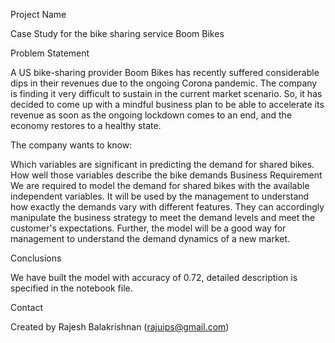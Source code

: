 Project Name

Case Study for the bike sharing service Boom Bikes

Problem Statement

A US bike-sharing provider Boom Bikes has recently suffered considerable dips in their revenues due to the ongoing Corona pandemic. The company is finding it very difficult to sustain in the current market scenario. So, it has decided to come up with a mindful business plan to be able to accelerate its revenue as soon as the ongoing lockdown comes to an end, and the economy restores to a healthy state.

The company wants to know:

Which variables are significant in predicting the demand for shared bikes.
How well those variables describe the bike demands
Business Requirement
We are required to model the demand for shared bikes with the available independent variables. It will be used by the management to understand how exactly the demands vary with different features. They can accordingly manipulate the business strategy to meet the demand levels and meet the customer's expectations. Further, the model will be a good way for management to understand the demand dynamics of a new market.

Conclusions

We have built the model with accuracy of 0.72, detailed description is specified in the notebook file.

Contact

Created by Rajesh Balakrishnan (rajuips@gmail.com)


